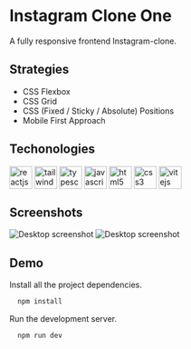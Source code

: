 # Instagram Clone One

A fully responsive frontend Instagram-clone.

## Strategies 

* CSS Flexbox
* CSS Grid
* CSS (Fixed / Sticky / Absolute) Positions
* Mobile First Approach

## Techonologies

<p align="left">
  <img
    align="center"
    src="https://github.com/ntabucejo/ntabucejo/blob/main/icons/reactjs-icon.png?raw=true"
    alt="reactjs"
    height="40"
    width="40"
  />
  <img
    align="center"
    src="https://github.com/ntabucejo/ntabucejo/blob/main/icons/tailwindcss-icon.png?raw=true"
    alt="tailwindcss"
    height="40"
    width="40"
  />
  <img
    align="center"
    src="https://github.com/ntabucejo/ntabucejo/blob/main/icons/typescript-icon.png?raw=true"
    alt="typescript"
    height="40"
    width="40"
  />
  <img
    align="center"
    src="https://github.com/ntabucejo/ntabucejo/blob/main/icons/javascript-icon.png?raw=true"
    alt="javascript"
    height="40"
    width="40"
  />
  <img
    align="center"
    src="https://github.com/ntabucejo/ntabucejo/blob/main/icons/html5-icon.png?raw=true"
    alt="html5"
    height="40"
    width="40"
  />
  <img
    align="center"
    src="https://github.com/ntabucejo/ntabucejo/blob/main/icons/css3-icon.png?raw=true"
    alt="css3"
    height="40"
    width="40"
  />
   <img
    align="center"
    src="https://github.com/ntabucejo/ntabucejo/blob/main/icons/vitejs-icon.png?raw=true"
    alt="vitejs"
    height="40"
    width="40"
  />
</p>

## Screenshots

![Desktop screenshot](https://github.com/ntabucejo/instagram-clone-one/blob/main/src/assets/screenshots/desktop-1.png?raw=true)
![Desktop screenshot](https://github.com/ntabucejo/instagram-clone-one/blob/main/src/assets/screenshots/desktop-2.png?raw=true)

## Demo

Install all the project dependencies.
```bash
  npm install
```

Run the development server.
```bash
  npm run dev
```
